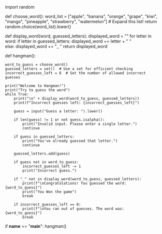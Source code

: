 import random

def choose_word():
    word_list = ["apple", "banana", "orange", "grape", "kiwi", "mango", "pineapple", "strawberry", "watermelon"]  # Expand this list!
    return random.choice(word_list).lower()

def display_word(word, guessed_letters):
    displayed_word = ""
    for letter in word:
        if letter in guessed_letters:
            displayed_word += letter + " "  
        else:
            displayed_word += "_ "
    return displayed_word

def hangman():
    
    word_to_guess = choose_word()
    guessed_letters = set()  # Use a set for efficient checking
    incorrect_guesses_left = 6  # Set the number of allowed incorrect guesses

    print("Welcome to Hangman!")
    print("Try to guess the word")
    while True:
        print("\n" + display_word(word_to_guess, guessed_letters))
        print(f"Incorrect guesses left: {incorrect_guesses_left}")

        guess = input("Guess a letter: ").lower()

        if len(guess) != 1 or not guess.isalpha():
            print("Invalid input. Please enter a single letter.")
            continue

        if guess in guessed_letters:
            print("You've already guessed that letter.")
            continue

        guessed_letters.add(guess)

        if guess not in word_to_guess:
            incorrect_guesses_left -= 1
            print("Incorrect guess.")

        if "_" not in display_word(word_to_guess, guessed_letters):
            print(f"\nCongratulations! You guessed the word: {word_to_guess}")
            print("You Won the game")
            break

        if incorrect_guesses_left == 0:
            print(f"\nYou ran out of guesses. The word was: {word_to_guess}")
            break

if __name__ == "__main__":
    hangman()
